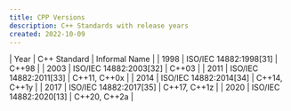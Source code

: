 ```yaml
---
title: CPP Versions
description: C++ Standards with release years
created: 2022-10-09
---
```


|     Year     |             C++ Standard             |       Informal Name       |
|     1998	   |      ISO/IEC 14882:1998[31]	        |       C++98               |
|     2003	   |      ISO/IEC 14882:2003[32]	        |       C++03               |
|     2011	   |      ISO/IEC 14882:2011[33]	        |       C++11, C++0x        |
|     2014	   |      ISO/IEC 14882:2014[34]	        |       C++14, C++1y        |
|     2017	   |      ISO/IEC 14882:2017[35]	        |       C++17, C++1z        |
|     2020	   |      ISO/IEC 14882:2020[13]	        |       C++20, C++2a        |
